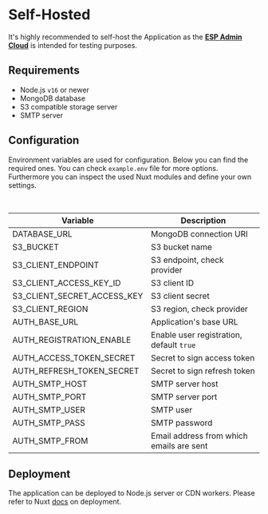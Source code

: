 # Self-Hosted

It's highly recommended to self-host the Application as the [**ESP Admin Cloud**](https://esp-admin-app.bg-tech.tn) is intended for testing purposes.

## Requirements
- Node.js `v16` or newer
- MongoDB database 
- S3 compatible storage server
- SMTP server

## Configuration

Environment variables are used for configuration. Below you can find the required ones. You can check `example.env` file for more options. Furthermore you can inspect the used Nuxt modules and define your own settings.

<br>

| **Variable**                | **Description**                          |
| --------------------------- | ---------------------------------------- |
| DATABASE_URL                | MongoDB connection URI                   |
| S3_BUCKET                   | S3 bucket name                           |
| S3_CLIENT_ENDPOINT          | S3 endpoint, check provider              |
| S3_CLIENT_ACCESS_KEY_ID     | S3 client ID                             |
| S3_CLIENT_SECRET_ACCESS_KEY | S3 client secret                         |
| S3_CLIENT_REGION            | S3 region, check provider                |
| AUTH_BASE_URL               | Application's base URL                   |
| AUTH_REGISTRATION_ENABLE    | Enable user registration, default `true` |
| AUTH_ACCESS_TOKEN_SECRET    | Secret to sign access token              |
| AUTH_REFRESH_TOKEN_SECRET   | Secret to sign refresh token             |
| AUTH_SMTP_HOST              | SMTP server host                         |
| AUTH_SMTP_PORT              | SMTP server port                         |
| AUTH_SMTP_USER              | SMTP user                                |
| AUTH_SMTP_PASS              | SMTP password                            |
| AUTH_SMTP_FROM              | Email address from which emails are sent |

## Deployment

The application can be deployed to Node.js server or CDN workers. Please refer to Nuxt [docs](https://nuxt.com/docs/getting-started/deployment) on deployment.
